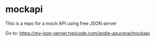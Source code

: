 # mockapi
This is a repo for a mock API using free JSON server

Go to: https://my-json-server.typicode.com/andie-azucena/mockapi
